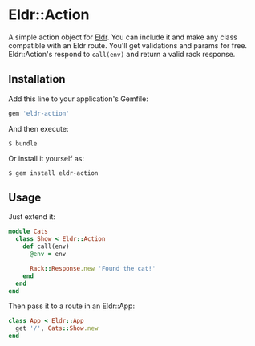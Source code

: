 # Eldr::Action

A simple action object for [Eldr](https://github.com/eldr-rb/eldr). You can include it and make any class compatible with an Eldr route. You'll get validations and params for free.
Eldr::Action's respond to `call(env)` and return a valid rack response.

## Installation

Add this line to your application's Gemfile:

```ruby
gem 'eldr-action'
```

And then execute:

    $ bundle

Or install it yourself as:

    $ gem install eldr-action

## Usage

Just extend it:

```ruby
module Cats
  class Show < Eldr::Action
    def call(env)
      @env = env

      Rack::Response.new 'Found the cat!'
    end
  end
end
```

Then pass it to a route in an Eldr::App:

```ruby
class App < Eldr::App
  get '/', Cats::Show.new
end
```
